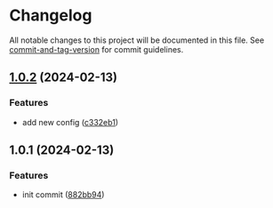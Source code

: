 # Changelog

All notable changes to this project will be documented in this file. See [commit-and-tag-version](https://github.com/absolute-version/commit-and-tag-version) for commit guidelines.

## [1.0.2](https://github.com/pinardy/nodejs-commit-and-version-tag/compare/v1.0.1...v1.0.2) (2024-02-13)


### Features

* add new config ([c332eb1](https://github.com/pinardy/nodejs-commit-and-version-tag/commit/c332eb1d34decfb592e286e5a713d70dcc271ae5))

## 1.0.1 (2024-02-13)


### Features

* init commit ([882bb94](https://github.com/pinardy/nodejs-commit-and-version-tag/commit/882bb94d14c1b66fed965c12f367735cd818969f))

